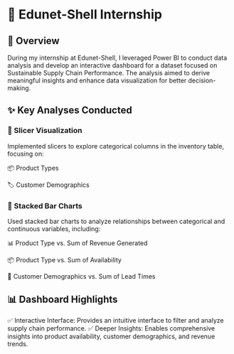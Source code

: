 # 🚀 Edunet-Shell Internship

## 📌 Overview

During my internship at Edunet-Shell, I leveraged Power BI to conduct data analysis and develop an interactive dashboard for a dataset focused on Sustainable Supply Chain Performance. The analysis aimed to derive meaningful insights and enhance data visualization for better decision-making.

## ✨ Key Analyses Conducted

### 🔹 Slicer Visualization

Implemented slicers to explore categorical columns in the inventory table, focusing on:

📦 Product Types

🏷️ Customer Demographics

### 🔹 Stacked Bar Charts

Used stacked bar charts to analyze relationships between categorical and continuous variables, including:

📊 Product Type vs. Sum of Revenue Generated

📦 Product Type vs. Sum of Availability

👥 Customer Demographics vs. Sum of Lead Times

## 📊 Dashboard Highlights

✅ Interactive Interface: Provides an intuitive interface to filter and analyze supply chain performance.
✅ Deeper Insights: Enables comprehensive insights into product availability, customer demographics, and revenue trends.

